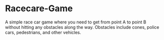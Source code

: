 # Racecare-Game
A simple race car game where you need to get from point A to point B without hitting any obstacles along the way. Obstacles include cones, police cars, pedestrians, and other vehicles.

